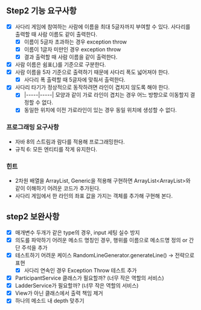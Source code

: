 ## Step2 기능 요구사항
* [X] 사다리 게임에 참여하는 사람에 이름을 최대 5글자까지 부여할 수 있다. 사다리를 출력할 때 사람 이름도 같이 출력한다.
    * [X] 이름이 5글자 초과하는 경우 exception throw
    * [X] 이름이 1글자 미만인 경우 exception throw
    * [X] 결과 출력할 때 사람 이름을 같이 출력한다.
* [X] 사람 이름은 쉼표(,)를 기준으로 구분한다.
* [X] 사람 이름을  5자 기준으로 출력하기 때문에 사다리 폭도 넓어져야 한다.
    * [X] 사다리 폭 출력할 때 5글자에 맞춰서 출력한다.
* [X] 사다리 타기가 정상적으로 동작하려면 라인이 겹치지 않도록 해야 한다.
    * [X] |-----|-----| 모양과 같이 가로 라인이 겹치는 경우 어느 방향으로 이동할지 결정할 수 없다.
    * [X] 동일한 위치에 이전 가로라인이 있는 경우 동일 위치에 생성할 수 없다.

### 프로그래밍 요구사항
* 자바 8의 스트림과 람다를 적용해 프로그래밍한다.
* 규칙 6: 모든 엔티티를 작게 유지한다.
### 힌트
* 2차원 배열을 ArrayList, Generic을 적용해 구현하면 ArrayList<ArrayList<Boolean>>와 같이 이해하기 어려운 코드가 추가된다.
* 사다리 게임에서 한 라인의 좌표 값을 가지는 객체를 추가해 구현해 본다.

## step2 보완사항
* [X] 매개변수 두개가 같은 type의 경우, input 세팅 실수 방지
* [X] 의도를 파악하기 어려운 메소드 명칭인 경우, 행위를 이름으로 메소드명 정의 or 간단 주석을 추가
* [X] 테스트하기 어려운 케이스 RandomLineGenerator.generateLine() -> 전략으로 표현
  * [X] 사다리 연속인 경우 Exception Throw 테스트 추가
* [X] ParticipantService 클래스가 필요할까? (너무 작은 역할의 서비스) 
* [X] LadderService가 필요할까? (너무 작은 역할의 서비스)
* [X] View가 아닌 클래스에서 출력 책임 제거  
* [X] 하나의 메소드 내 depth 맞추기 